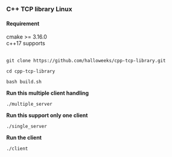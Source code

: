<h3>C++ TCP library Linux</h3>

<h4>Requirement</h4>
cmake >= 3.16.0<br>
c++17 supports
<br><br>

``` 
git clone https://github.com/halloweeks/cpp-tcp-library.git
```
```
cd cpp-tcp-library
```

``` 
bash build.sh
```

<b>Run this multiple client handling</b>

```
./multiple_server
```

<b>Run this support only one client</b><br>

```
./single_server
```

<b>Run the client</b><br>

```
./client
```
